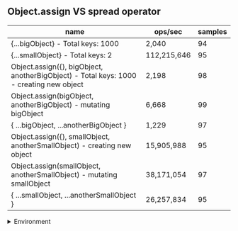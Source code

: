 ## Object.assign VS spread operator

|name|ops/sec|samples|
|-|-|-|
|{...bigObject} - Total keys: 1000|2,040|94|
|{...smallObject} - Total keys: 2|112,215,646|95|
|Object.assign({}, bigObject, anotherBigObject) - Total keys: 1000 - creating new object|2,198|98|
|Object.assign(bigObject, anotherBigObject) - mutating bigObject|6,668|99|
|{ ...bigObject, ...anotherBigObject }|1,229|97|
|Object.assign({}, smallObject, anotherSmallObject) - creating new object|15,905,988|95|
|Object.assign(smallObject, anotherSmallObject) - mutating smallObject|38,171,054|97|
|{ ...smallObject, ...anotherSmallObject }|26,257,834|95|


<details>
<summary>Environment</summary>

* __Machine:__ linux x64 | 4 vCPUs | 7.6GB Mem
* __Run:__ Tue Nov 07 2023 23:18:22 GMT+0000 (Coordinated Universal Time)
</details>

<!--
{"environment":{"platform":"linux","arch":"x64","cpus":4,"totalMemory":7.6085662841796875},"benchmarks":[{"name":"{...bigObject} - Total keys: 1000","opsSec":2040.4272035555791,"samples":3},{"name":"{...smallObject} - Total keys: 2","opsSec":112215645.90620282,"samples":6},{"name":"Object.assign({}, bigObject, anotherBigObject) - Total keys: 1000 - creating new object","opsSec":2198.2454450801315,"samples":3},{"name":"Object.assign(bigObject, anotherBigObject) - mutating bigObject","opsSec":6668.026900907219,"samples":5},{"name":"{ ...bigObject, ...anotherBigObject }","opsSec":1228.8422915991143,"samples":5},{"name":"Object.assign({}, smallObject, anotherSmallObject) - creating new object","opsSec":15905987.62075466,"samples":6},{"name":"Object.assign(smallObject, anotherSmallObject) - mutating smallObject","opsSec":38171053.86219077,"samples":5},{"name":"{ ...smallObject, ...anotherSmallObject }","opsSec":26257834.31489321,"samples":6}]}-->
